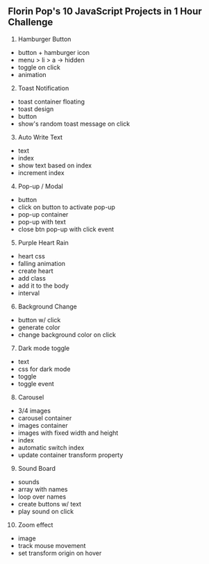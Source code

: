 ## Florin Pop's 10 JavaScript Projects in 1 Hour Challenge

1. Hamburger Button

-   button + hamburger icon
-   menu > li > a -> hidden
-   toggle on click
-   animation

2. Toast Notification

-   toast container floating
-   toast design 
-   button
-   show's random toast message on click

3. Auto Write Text 

-   text
-   index
-   show text based on index 
-   increment index

4. Pop-up / Modal

-   button
-   click on button to activate pop-up
-   pop-up container
-   pop-up with text
-   close btn pop-up with click event 

5. Purple Heart Rain

-   heart css
-   falling animation
-   create heart
-   add class
-   add it to the body
-   interval

6. Background Change

-   button w/ click
-   generate color
-   change background color on click

7. Dark mode toggle

-   text
-   css for dark mode
-   toggle
-   toggle event

8. Carousel

-   3/4 images
-   carousel container
-   images container 
-   images with fixed width and height
-   index
-   automatic switch index
-   update container transform property

9. Sound Board 

-   sounds 
-   array with names
-   loop over names
-   create buttons w/ text
-   play sound on click

10. Zoom effect 

-   image
-   track mouse movement 
-   set transform origin on hover